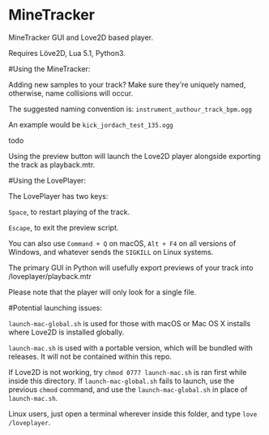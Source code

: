 # MineTracker
MineTracker GUI and Love2D based player.

Requires Löve2D, Lua 5.1, Python3.

#Using the MineTracker:

Adding new samples to your track? Make sure they're uniquely named, otherwise, name collisions will occur.

The suggested naming convention is: ```instrument_authour_track_bpm.ogg```

An example would be ```kick_jordach_test_135.ogg```

todo

Using the preview button will launch the Love2D player alongside exporting the track as playback.mtr.



#Using the LovePlayer:

The LovePlayer has two keys:

```Space```, to restart playing of the track.

```Escape```, to exit the preview script.

You can also use ```Command + Q``` on macOS, ```Alt + F4``` on all versions of Windows, and whatever sends the ```SIGKILL``` on Linux systems.

The primary GUI in Python will usefully export previews of your track into /loveplayer/playback.mtr

Please note that the player will only look for a single file.

#Potential launching issues:

```launch-mac-global.sh``` is used for those with macOS or Mac OS X installs where Love2D is installed globally.

```launch-mac.sh``` is used with a portable version, which will be bundled with releases. It will not be contained within this repo.

If Love2D is not working, try ```chmod 0777 launch-mac.sh``` is ran first while inside this directory. If ```launch-mac-global.sh``` fails to launch, use the previous ```chmod``` command, and use the ```launch-mac-global.sh``` in place of ```launch-mac.sh```.

Linux users, just open a terminal wherever inside this folder, and type ```love /loveplayer```.